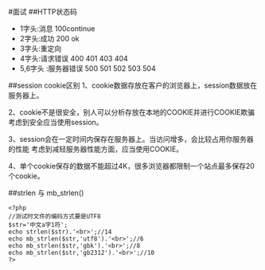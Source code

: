 #面试
##HTTP状态码

* 1字头:消息 100continue
* 2字头:成功 200 ok
* 3字头:重定向 
* 4字头:请求错误 400 401 403 404
* 5,6字头 :服务器错误 500 501 502 503 504

##session cookie区别
1、cookie数据存放在客户的浏览器上，session数据放在服务器上。

2、cookie不是很安全，别人可以分析存放在本地的COOKIE并进行COOKIE欺骗
   考虑到安全应当使用session。

3、session会在一定时间内保存在服务器上。当访问增多，会比较占用你服务器的性能
   考虑到减轻服务器性能方面，应当使用COOKIE。

4、单个cookie保存的数据不能超过4K，很多浏览器都限制一个站点最多保存20个cookie。

##strlen 与 mb_strlen()

```
<?php  
//测试时文件的编码方式要是UTF8  
$str='中文a字1符';  
echo strlen($str).'<br>';//14  
echo mb_strlen($str,'utf8').'<br>';//6  
echo mb_strlen($str,'gbk').'<br>';//8  
echo mb_strlen($str,'gb2312').'<br>';//10  
?> 
```


